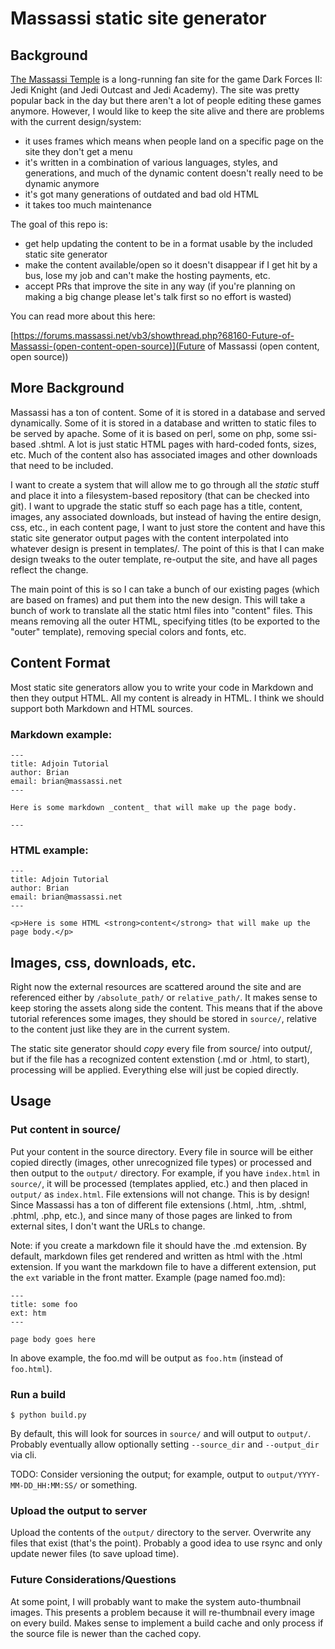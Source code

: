 # Massassi static site generator

## Background

[The Massassi Temple](https://www.massassi.net/) is a long-running fan site for
the game Dark Forces II: Jedi Knight (and Jedi Outcast and Jedi Academy).  The
site was pretty popular back in the day but there aren't a lot of people
editing these games anymore.  However, I would like to keep the site alive and
there are problems with the current design/system:

* it uses frames which means when people land on a specific page on the site
  they don't get a menu
* it's written in a combination of various languages, styles, and generations,
  and much of the dynamic content doesn't really need to be dynamic anymore
* it's got many generations of outdated and bad old HTML
* it takes too much maintenance

The goal of this repo is:

* get help updating the content to be in a format usable by the included
  static site generator
* make the content available/open so it doesn't disappear if I get hit by a
  bus, lose my job and can't make the hosting payments, etc.
* accept PRs that improve the site in any way (if you're planning on making a
  big change please let's talk first so no effort is wasted)

You can read more about this here:

[https://forums.massassi.net/vb3/showthread.php?68160-Future-of-Massassi-(open-content-open-source)](Future of Massassi \(open content, open source\))

## More Background

Massassi has a ton of content.  Some of it is stored in a database and served dynamically.  Some of it is stored in a database and written to static files to be served by apache.  Some of it is based on perl, some on php, some ssi-based .shtml.  A lot is just static HTML pages with hard-coded fonts, sizes, etc.  Much of the content also has associated images and other downloads that need to be included.

I want to create a system that will allow me to go through all the _static_ stuff and place it into a filesystem-based repository (that can be checked into git).  I want to upgrade the static stuff so each page has a title, content, images, any associated downloads, but instead of having the entire design, css, etc., in each content page, I want to just store the content and have this static site generator output pages with the content interpolated into whatever design is present in templates/.  The point of this is that I can make design tweaks to the outer template, re-output the site, and have all pages reflect the change.

The main point of this is so I can take a bunch of our existing pages (which are based on frames) and put them into the new design.  This will take a bunch of work to translate all the static html files into "content" files.  This means removing all the outer HTML, specifying titles (to be exported to the "outer" template), removing special colors and fonts, etc.

## Content Format

Most static site generators allow you to write your code in Markdown and then they output HTML.  All my content is already in HTML.  I think we should support both Markdown and HTML sources.

### Markdown example:

```
---
title: Adjoin Tutorial
author: Brian
email: brian@massassi.net
---

Here is some markdown _content_ that will make up the page body.

---
```

### HTML example:

```
---
title: Adjoin Tutorial
author: Brian
email: brian@massassi.net
---

<p>Here is some HTML <strong>content</strong> that will make up the page body.</p>

```

## Images, css, downloads, etc.

Right now the external resources are scattered around the site and are referenced either by `/absolute_path/` or `relative_path/`.  It makes sense to keep storing the assets along side the content.  This means that if the above tutorial references some images, they should be stored in `source/`, relative to the content just like they are in the current system.

The static site generator should _copy_ every file from source/ into output/, but if the file has a recognized content extenstion (.md or .html, to start), processing will be applied.  Everything else will just be copied directly.

## Usage

### Put content in source/

Put your content in the source directory.  Every file in source will be either copied directly (images, other unrecognized file types) or processed and then output to the `output/` directory.  For example, if you have `index.html` in `source/`, it will be processed (templates applied, etc.) and then placed in `output/` as `index.html`.  File extensions will not change.  This is by design!  Since Massassi has a ton of different file extensions (.html, .htm, .shtml, .phtml, .php, etc.), and since many of those pages are linked to from external sites, I don't want the URLs to change.

Note: if you create a markdown file it should have the .md extension.  By default, markdown files get rendered and written as html with the .html extension.  If you want the markdown file to have a different extension, put the `ext` variable in the front matter.  Example (page named foo.md):

```
---
title: some foo
ext: htm
---

page body goes here
```

In above example, the foo.md will be output as `foo.htm` (instead of `foo.html`).


### Run a build

```
$ python build.py
```

By default, this will look for sources in `source/` and will output to `output/`.  Probably eventually allow optionally setting `--source_dir` and `--output_dir` via cli.

TODO: Consider versioning the output; for example, output to `output/YYYY-MM-DD_HH:MM:SS/` or something.

### Upload the output to server

Upload the contents of the `output/` directory to the server.  Overwrite any files that exist (that's the point).  Probably a good idea to use rsync and only update newer files (to save upload time).

### Future Considerations/Questions

At some point, I will probably want to make the system auto-thumbnail images.  This presents a problem because it will re-thumbnail every image on every build.  Makes sense to implement a build cache and only process if the source file is newer than the cached copy.


